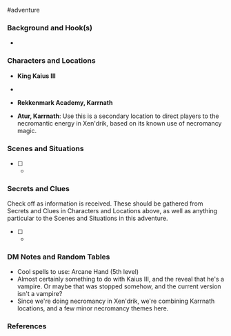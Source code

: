  #adventure 

### Background and Hook(s)

* 

### Characters and Locations

* **King Kaius III**
* 

* **Rekkenmark Academy, Karrnath**
* **Atur, Karrnath**: Use this is a secondary location to direct players to the necromantic energy in Xen'drik, based on its known use of necromancy magic.

### Scenes and Situations

 - [ ] -

### Secrets and Clues
Check off as information is received. These should be gathered from Secrets and Clues in Characters and Locations above, as well as anything particular to the Scenes and Situations in this adventure.

 - [ ] -

### DM Notes and Random Tables

- Cool spells to use: Arcane Hand (5th level)
- Almost certainly something to do with Kaius III, and the reveal that he's a vampire. Or maybe that was stopped somehow, and the current version isn't a vampire?
- Since we're doing necromancy in Xen'drik, we're combining Karrnath locations, and a few minor necromancy themes here.

### References


